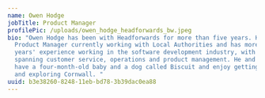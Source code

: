 ```yaml
---
name: Owen Hodge
jobTitle: Product Manager
profilePic: /uploads/owen_hodge_headforwards_bw.jpeg
bio: "Owen Hodge has been with Headforwards for more than five years. He is a
  Product Manager currently working with Local Authorities and has more than 10
  years' experience working in the software development industry, with roles
  spanning customer service, operations and product management. He and his wife
  have a four-month-old baby and a dog called Biscuit and enjoy getting outdoors
  and exploring Cornwall. "
uuid: b3e38260-8248-11eb-bd78-3b39dac0ea88
---
```

